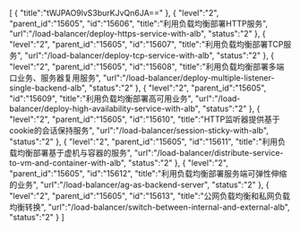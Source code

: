[
	{
		"title":"tWJPAO9lvS3burKJvQn6JA=="
	},
	{
		"level":"2",
		"parent_id":"15605",
		"id":"15606",
		"title":"利用负载均衡部署HTTP服务",
		"url":"/load-balancer/deploy-https-service-with-alb",
		"status":"2"
	},
	{
		"level":"2",
		"parent_id":"15605",
		"id":"15607",
		"title":"利用负载均衡部署TCP服务",
		"url":"/load-balancer/deploy-tcp-service-with-alb",
		"status":"2"
	},
	{
		"level":"2",
		"parent_id":"15605",
		"id":"15608",
		"title":"利用负载均衡部署多端口业务、服务器复用服务",
		"url":"/load-balancer/deploy-multiple-listener-single-backend-alb",
		"status":"2"
	},
	{
		"level":"2",
		"parent_id":"15605",
		"id":"15609",
		"title":"利用负载均衡部署高可用业务",
		"url":"/load-balancer/deploy-high-availability-service-with-alb",
		"status":"2"
	},
	{
		"level":"2",
		"parent_id":"15605",
		"id":"15610",
		"title":"HTTP监听器提供基于cookie的会话保持服务",
		"url":"/load-balancer/session-sticky-with-alb",
		"status":"2"
	},
	{
		"level":"2",
		"parent_id":"15605",
		"id":"15611",
		"title":"利用负载均衡部署基于虚机与容器的服务",
		"url":"/load-balancer/distribute-service-to-vm-and-container-with-alb",
		"status":"2"
	},
	{
		"level":"2",
		"parent_id":"15605",
		"id":"15612",
		"title":"利用负载均衡部署服务端可弹性伸缩的业务",
		"url":"/load-balancer/ag-as-backend-server",
		"status":"2"
	},
	{
		"level":"2",
		"parent_id":"15605",
		"id":"15613",
		"title":"公网负载均衡和私网负载均衡转换",
		"url":"/load-balancer/switch-between-internal-and-external-alb",
		"status":"2"
	}
]